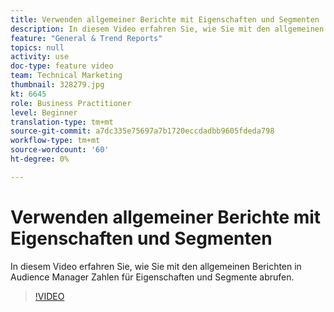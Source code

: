 ```yaml
---
title: Verwenden allgemeiner Berichte mit Eigenschaften und Segmenten
description: In diesem Video erfahren Sie, wie Sie mit den allgemeinen Berichten in Audience Manager Zahlen für Eigenschaften und Segmente abrufen.
feature: "General & Trend Reports"
topics: null
activity: use
doc-type: feature video
team: Technical Marketing
thumbnail: 328279.jpg
kt: 6645
role: Business Practitioner
level: Beginner
translation-type: tm+mt
source-git-commit: a7dc335e75697a7b1720eccdadbb9605fdeda798
workflow-type: tm+mt
source-wordcount: '60'
ht-degree: 0%

---
```



# Verwenden allgemeiner Berichte mit Eigenschaften und Segmenten

In diesem Video erfahren Sie, wie Sie mit den allgemeinen Berichten in Audience Manager Zahlen für Eigenschaften und Segmente abrufen.

>[!VIDEO](https://video.tv.adobe.com/v/328279/?quality=12&learn=on)
